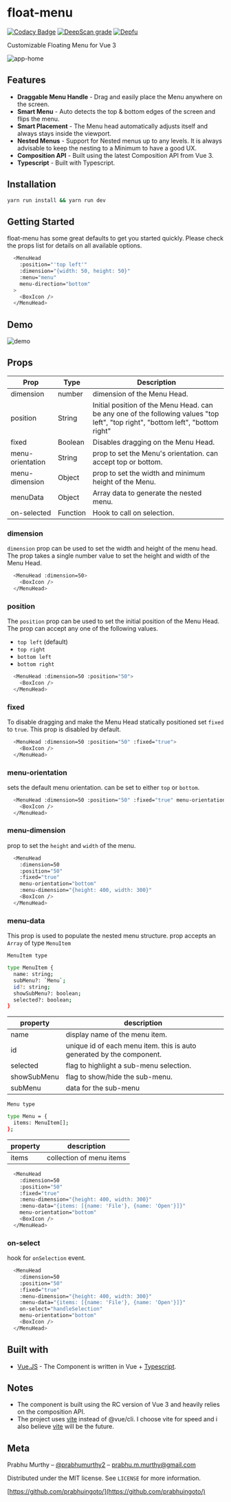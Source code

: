 # float-menu

[![Codacy Badge](https://app.codacy.com/project/badge/Grade/482f287052da4ead915a3f50b91fabb1)](https://www.codacy.com/manual/prabhuignoto/float-menu?utm_source=github.com&amp;utm_medium=referral&amp;utm_content=prabhuignoto/float-menu&amp;utm_campaign=Badge_Grade)
[![DeepScan grade](https://deepscan.io/api/teams/10074/projects/13372/branches/223016/badge/grade.svg)](https://deepscan.io/dashboard#view=project&tid=10074&pid=13372&bid=223016)
[![Depfu](https://badges.depfu.com/badges/3597df88718d346a7b41f08e31fe1331/overview.svg)](https://depfu.com/github/prabhuignoto/float-menu?project_id=15010)

Customizable Floating Menu for Vue 3

![app-home](app-home.png)

## Features

- **Draggable Menu Handle** - Drag and easily place the Menu anywhere on the screen.
- **Smart Menu** - Auto detects the top & bottom edges of the screen and flips the menu.
- **Smart Placement** - The Menu head automatically adjusts itself and always stays inside the viewport.
- **Nested Menus** - Support for Nested menus up to any levels. It is always advisable to keep the nesting to a Minimum to have a good UX.
- **Composition API** - Built using the latest Composition API from Vue 3.
- **Typescript** - Built with Typescript.

## Installation

```sh
yarn run install && yarn run dev
```

## Getting Started

float-menu has some great defaults to get you started quickly. Please check the props list for details on all available options.

```sh
  <MenuHead
    :position="'top left'"
    :dimension="{width: 50, height: 50}"
    :menu="menu"
    menu-direction="bottom"
  >
    <BoxIcon />
  </MenuHead>
```

## Demo

![demo](demo.gif)

## Props

| Prop              | Type     | Description                                                                                                                      |
|-------------------|----------|----------------------------------------------------------------------------------------------------------------------------------|
| dimension         | number   | dimension of the Menu Head.                                                                                                       |
| position          | String   | Initial position of the Menu Head. can be any one of the following values "top left", "top right", "bottom left", "bottom right" |
| fixed             | Boolean  | Disables dragging on the Menu Head.                                                                                               |
| menu-orientation  | String   | prop to set the Menu's orientation. can accept top or bottom.                                                                    |
| menu-dimension    | Object   | prop to set the width and minimum height of the Menu.                                                                            |
| menuData          | Object   | Array data to generate the nested menu.                                                                                           |
| on-selected       | Function | Hook to call on selection.

### dimension

`dimension` prop can be used to set the width and height of the menu head. The prop takes a single number value to set the height and width of the Menu Head.

```sh
  <MenuHead :dimension=50>
    <BoxIcon />
  </MenuHead>
```

### position

The `position` prop can be used to set the initial position of the Menu Head. The prop can accept any one of the following values.

- `top left` (default)
- `top right`
- `bottom left`
- `bottom right`

```sh
  <MenuHead :dimension=50 :position="50">
    <BoxIcon />
  </MenuHead>
```

### fixed

To disable dragging and make the Menu Head statically positioned set `fixed` to `true`. This prop is disabled by default.

```sh
  <MenuHead :dimension=50 :position="50" :fixed="true">
    <BoxIcon />
  </MenuHead>
```

### menu-orientation

sets the default menu orientation. can be set to either `top` or `bottom`.

```sh
  <MenuHead :dimension=50 :position="50" :fixed="true" menu-orientation="bottom">
    <BoxIcon />
  </MenuHead>
```

### menu-dimension

prop to set the `height` and `width` of the menu.

```sh
  <MenuHead
    :dimension=50
    :position="50"
    :fixed="true"
    menu-orientation="bottom"
    :menu-dimension="{height: 400, width: 300}"
    <BoxIcon />
  </MenuHead>
```

### menu-data

This prop is used to populate the nested menu structure. prop accepts an `Array` of type `MenuItem`

`MenuItem type`

```sh
type MenuItem {
  name: string;
  subMenu?: `Menu`;
  id?: string;
  showSubMenu?: boolean;
  selected?: boolean;
}
```

| property    | description                                                           |
|-------------|-----------------------------------------------------------------------|
| name        | display name of the menu item.                                        |
| id          | unique id of each menu item. this is auto generated by the component. |
| selected    | flag to highlight a sub-menu selection.                               |
| showSubMenu | flag to show/hide the sub-menu.                                       |
| subMenu     | data for the sub-menu                                                 |

`Menu type`

```sh
type Menu = {
  items: MenuItem[];
};
```

| property | description              |
|----------|--------------------------|
| items    | collection of menu items |

```sh
  <MenuHead
    :dimension=50
    :position="50"
    :fixed="true"
    :menu-dimension="{height: 400, width: 300}"
    :menu-data="{items: [{name: 'File'}, {name: 'Open'}]}"
    menu-orientation="bottom"
    <BoxIcon />
  </MenuHead>
```

### on-select

hook for `onSelection` event.

```sh
  <MenuHead
    :dimension=50
    :position="50"
    :fixed="true"
    :menu-dimension="{height: 400, width: 300}"
    :menu-data="{items: [{name: 'File'}, {name: 'Open'}]}"
    on-select="handleSelection"
    menu-orientation="bottom"
    <BoxIcon />
  </MenuHead>
```

## Built with

- [Vue.JS](vue) - The Component is written in Vue + [Typescript](typescript).

## Notes

- The component is built using the RC version of Vue 3 and heavily relies on the composition API.
- The project uses [vite](vite) instead of @vue/cli. I choose vite for speed and i also believe [vite](vite) will be the future.

## Meta

Prabhu Murthy – [@prabhumurthy2](https://twitter.com/prabhumurthy2) – prabhu.m.murthy@gmail.com

Distributed under the MIT license. See `LICENSE` for more information.

[https://github.com/prabhuingoto/](https://github.com/prabhuingoto/)

<!-- Markdown link & img dfn's -->

[vue]: https://vuejs.org
[typescript]: https://typescriptlang.org
[vite]: https://github.com/vitejs/vite